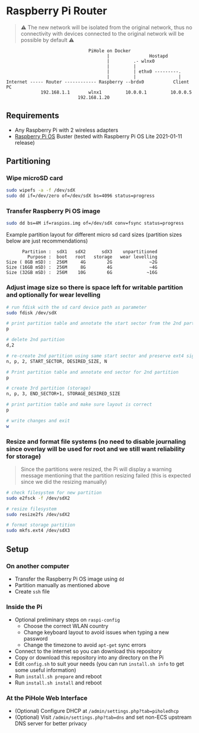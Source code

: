 # Raspberry Pi Router

> ⚠️ The new network will be isolated from the original network, thus no connectivity with devices connected to the original network will be possible by default ⚠️

```
                               PiHole on Docker
                                      |               Hostapd
                                      |         .- wlnx0
                                      |         |
                                      |         | ethx0 ---------.
                                      |         |                |
Internet ----- Router ------------ Raspberry --brdx0           Client PC
             192.168.1.1       wlnx1         10.0.0.1         10.0.0.5  
                           192.168.1.20             
```

## Requirements

* Any Raspberry Pi with 2 wireless adapters
* [Raspberry Pi OS](https://www.raspberrypi.org/software/operating-systems/#raspberry-pi-os-32-bit) Buster (tested with Raspberry Pi OS Lite 2021-01-11 release)

## Partitioning

### Wipe microSD card

```bash
sudo wipefs -a -f /dev/sdX
sudo dd if=/dev/zero of=/dev/sdX bs=4096 status=progress
```

### Transfer Raspberry Pi OS image

```bash
sudo dd bs=4M if=raspios.img of=/dev/sdX conv=fsync status=progress
```

Example partition layout for different micro sd card sizes (partition sizes below are just recommendations)

```
      Partition :  sdX1   sdX2      sdX3    unpartitioned
        Purpose :  boot   root   storage   wear levelling
Size ( 8GB mSD) :  256M     4G        2G              ~2G
Size (16GB mSD) :  256M     8G        4G              ~4G
Size (32GB mSD) :  256M    10G        6G             ~16G
```

### Adjust image size so there is space left for writable partition and optionally for wear levelling 

```bash
# run fdisk with the sd card device path as parameter
sudo fdisk /dev/sdX

# print partition table and annotate the start sector from the 2nd partition
p

# delete 2nd partition
d,2

# re-create 2nd partition using same start sector and preserve ext4 signature
n, p, 2, START_SECTOR, DESIRED_SIZE, N

# Print partition table and annotate end sector for 2nd partition
p

# create 3rd partition (storage)
n, p, 3, END_SECTOR+1, STORAGE_DESIRED_SIZE

# print partition table and make sure layout is correct
p

# write changes and exit
w
```

### Resize and format file systems (**no** need to disable journaling since overlay will be used for root and we still want reliability for storage)

> Since the partitions were resized, the Pi will display a warning message mentioning that the partition resizing failed (this is expected since we did the resizing manually)

```bash
# check filesystem for new partition
sudo e2fsck -f /dev/sdX2

# resize filesystem
sudo resize2fs /dev/sdX2

# format storage partition
sudo mkfs.ext4 /dev/sdX3
```

## Setup

### On another computer

* Transfer the Raspberry Pi OS image using `dd`
* Partition manually as mentioned above
* Create `ssh` file

### Inside the Pi

* Optional preliminary steps on `raspi-config`
  * Choose the correct WLAN country
  * Change keyboard layout to avoid issues when typing a new password
  * Change the timezone to avoid `apt-get` sync errors
* Connect to the internet so you can download this repository
* Copy or download this repository into any directory on the Pi
* Edit `config.sh` to suit your needs (you can run `install.sh info` to get some useful information)
* Run `install.sh prepare` and reboot
* Run `install.sh install` and reboot

### At the PiHole Web Interface

* (Optional) Configure DHCP at `/admin/settings.php?tab=piholedhcp`
* (Optional) Visit `/admin/settings.php?tab=dns` and set non-ECS upstream DNS server for better privacy
